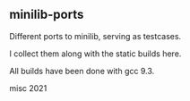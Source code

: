 ## minilib-ports



Different ports to minilib,
serving as testcases.


I collect them along with the static builds here.

All builds have been done with gcc 9.3.



misc 2021




